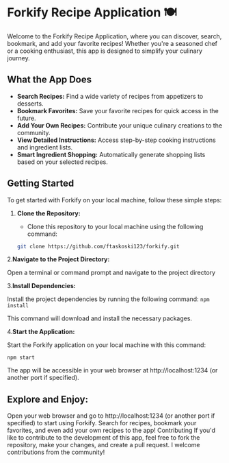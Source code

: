 
# Forkify Recipe Application 🍽️

Welcome to the Forkify Recipe Application, where you can discover, search, bookmark, and add your favorite recipes! Whether you're a seasoned chef or a cooking enthusiast, this app is designed to simplify your culinary journey.

## What the App Does

- **Search Recipes:** Find a wide variety of recipes from appetizers to desserts.
- **Bookmark Favorites:** Save your favorite recipes for quick access in the future.
- **Add Your Own Recipes:** Contribute your unique culinary creations to the community.
- **View Detailed Instructions:** Access step-by-step cooking instructions and ingredient lists.
- **Smart Ingredient Shopping:** Automatically generate shopping lists based on your selected recipes.

## Getting Started

To get started with Forkify on your local machine, follow these simple steps:

1. **Clone the Repository:**
   - Clone this repository to your local machine using the following command:

   ```bash
   git clone https://github.com/ftaskoski123/forkify.git

2.**Navigate to the Project Directory:**

Open a terminal or command prompt and navigate to the project directory

3.**Install Dependencies:**

Install the project dependencies by running the following command:
```npm install```

This command will download and install the necessary packages.

4.**Start the Application:**

Start the Forkify application on your local machine with this command:
```
npm start
```
The app will be accessible in your web browser at http://localhost:1234 (or another port if specified).

## Explore and Enjoy:

Open your web browser and go to http://localhost:1234 (or another port if specified) to start using Forkify. Search for recipes, bookmark your favorites, and even add your own recipes to the app!
Contributing
If you'd like to contribute to the development of this app, feel free to fork the repository, make your changes, and create a pull request. I welcome contributions from the community!
